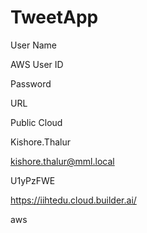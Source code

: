 # TweetApp

User Name

AWS User ID

Password

URL

Public Cloud

 

Kishore.Thalur

kishore.thalur@mml.local

U1yPzFWE

https://iihtedu.cloud.builder.ai/

aws

 

 

 
 
